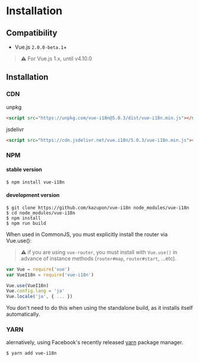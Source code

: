 # Installation

## Compatibility
- Vue.js `2.0.0-beta.1`+

> :warning: For Vue.js 1.x, until v4.10.0

## Installation

### CDN
unpkg
```html
<script src="https://unpkg.com/vue-i18n@5.0.3/dist/vue-i18n.min.js"></script>
```

jsdelivr

```html
<script src="https://cdn.jsdelivr.net/vue.i18n/5.0.3/vue-i18n.min.js"></script>
```

### NPM

#### stable version

    $ npm install vue-i18n

#### development version

    $ git clone https://github.com/kazupon/vue-i18n node_modules/vue-i18n
    $ cd node_modules/vue-i18n
    $ npm install
    $ npm run build

When used in CommonJS, you must explicitly install the router via Vue.use():

> :warning: if you are using `vue-router`, you must install with `Vue.use()` in advance of instance methods (`router#map`, `router#start`, ...etc).

```javascript
var Vue = require('vue')
var VueI18n = require('vue-i18n')

Vue.use(VueI18n)
Vue.config.lang = 'ja'
Vue.locale('ja', { ... })
```

You don't need to do this when using the standalone build, as it installs itself automatically.

### YARN

alernatively, using Facebook's recently released [yarn](https://yarnpkg.com) package manager.

    $ yarn add vue-i18n
